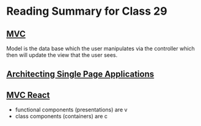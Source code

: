 # Reading Summary for Class 29

## [MVC](https://en.wikipedia.org/wiki/Model%E2%80%93view%E2%80%93controller)
Model is the data base which the user manipulates via the controller which then will update the view that the user sees.

## [Architecting Single Page Applications](https://hackernoon.com/architecting-single-page-applications-b842ea633c2e)

## [MVC React](https://blog.testdouble.com/posts/2019-11-04-react-mvc/)
* functional components (presentations) are v
* class components (containers) are c
